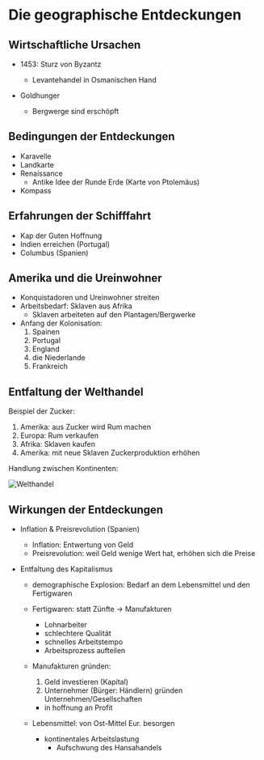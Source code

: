 # Die geographische Entdeckungen

## Wirtschaftliche Ursachen

- 1453: Sturz von Byzantz

  - Levantehandel in Osmanischen Hand

- Goldhunger
  - Bergwerge sind erschöpft

## Bedingungen der Entdeckungen

- Karavelle
- Landkarte
- Renaissance
  - Antike Idee der Runde Erde (Karte von Ptolemäus)
- Kompass

## Erfahrungen der Schifffahrt

- Kap der Guten Hoffnung
- Indien erreichen (Portugal)
- Columbus (Spanien)

## Amerika und die Ureinwohner

- Konquistadoren und Ureinwohner streiten
- Arbeitsbedarf: Sklaven aus Afrika
  - Sklaven arbeiteten auf den Plantagen/Bergwerke
- Anfang der Kolonisation:
  1. Spainen
  1. Portugal
  1. England
  1. die Niederlande
  1. Frankreich

## Entfaltung der Welthandel

Beispiel der Zucker:

1. Amerika: aus Zucker wird Rum machen
1. Europa: Rum verkaufen
1. Afrika: Sklaven kaufen
1. Amerika: mit neue Sklaven Zuckerproduktion erhöhen

Handlung zwischen Kontinenten:

![Welthandel](https://user-images.githubusercontent.com/47941079/67225896-497e4700-f434-11e9-8e1c-0060ededcbe8.jpg)

## Wirkungen der Entdeckungen

- Inflation & Preisrevolution (Spanien)

  - Inflation: Entwertung von Geld
  - Preisrevolution: weil Geld wenige Wert hat, erhöhen sich die Preise

- Entfaltung des Kapitalismus

  - demographische Explosion: Bedarf an dem Lebensmittel und den Fertigwaren

  - Fertigwaren: statt Zünfte -> Manufakturen

    - Lohnarbeiter
    - schlechtere Qualität
    - schnelles Arbeitstempo
    - Arbeitsprozess aufteilen

  - Manufakturen gründen:

    1. Geld investieren (Kapital)
    1. Unternehmer (Bürger: Händlern) gründen Unternehmen/Gesellschaften

    - in hoffnung an Profit

  - Lebensmittel: von Ost-Mittel Eur. besorgen
    - kontinentales Arbeitslastung
      - Aufschwung des Hansahandels
